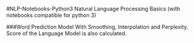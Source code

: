 #NLP-Notebooks-Python3
Natural Language Processing Basics (with notebooks compatible for python 3)

###Word Prediction Model
With Smoothing, Interpolation and Perplexity.
Score of the Language Model is also calculated.
